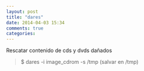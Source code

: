 ```yaml
---
layout: post
title: "dares"
date: 2014-04-03 15:34
comments: true
categories: 
---
```

Rescatar contenido de cds y dvds dañados

>$ dares -i image_cdrom -s /tmp (salvar en /tmp)

